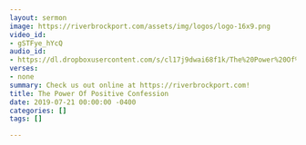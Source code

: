 ```yaml
---
layout: sermon
image: https://riverbrockport.com/assets/img/logos/logo-16x9.png
video_id:
- gSTFye_hYcQ
audio_id:
- https://dl.dropboxusercontent.com/s/cl17j9dwai68f1k/The%20Power%20Of%20Positive%20Confession.mp3?dl=0
verses:
- none
summary: Check us out online at https://riverbrockport.com!
title: The Power Of Positive Confession
date: 2019-07-21 00:00:00 -0400
categories: []
tags: []

---
```

